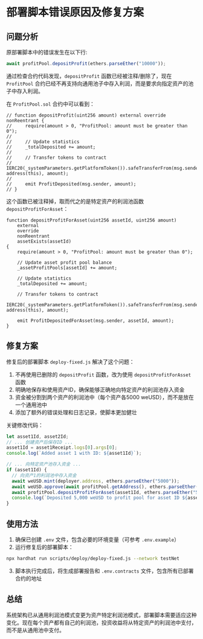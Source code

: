 # 部署脚本错误原因及修复方案

## 问题分析

原部署脚本中的错误发生在以下行:
```javascript
await profitPool.depositProfit(ethers.parseEther("10000"));
```

通过检查合约代码发现，`depositProfit` 函数已经被注释/删除了，现在 `ProfitPool` 合约已经不再支持向通用池子中存入利润，而是要求向指定资产的池子中存入利润。

在 `ProfitPool.sol` 合约中可以看到：
```solidity
// function depositProfit(uint256 amount) external override nonReentrant {
//     require(amount > 0, "ProfitPool: amount must be greater than 0");
//     
//     // Update statistics
//     _totalDeposited += amount;
//     
//     // Transfer tokens to contract
//     IERC20(_systemParameters.getPlatformToken()).safeTransferFrom(msg.sender, address(this), amount);
//     
//     emit ProfitDeposited(msg.sender, amount);
// }
```

这个函数已被注释掉，取而代之的是特定资产的利润池函数 `depositProfitForAsset`：
```solidity
function depositProfitForAsset(uint256 assetId, uint256 amount) 
    external 
    override 
    nonReentrant 
    assetExists(assetId) 
{
    require(amount > 0, "ProfitPool: amount must be greater than 0");
    
    // Update asset profit pool balance
    _assetProfitPools[assetId] += amount;
    
    // Update statistics
    _totalDeposited += amount;
    
    // Transfer tokens to contract
    IERC20(_systemParameters.getPlatformToken()).safeTransferFrom(msg.sender, address(this), amount);
    
    emit ProfitDepositedForAsset(msg.sender, assetId, amount);
}
```

## 修复方案

修复后的部署脚本 `deploy-fixed.js` 解决了这个问题：

1. 不再使用已删除的 `depositProfit` 函数，改为使用 `depositProfitForAsset` 函数
2. 明确地保存和使用资产ID，确保能够正确地向特定资产的利润池存入资金
3. 资金被分割到两个资产的利润池中（每个资产各5000 weUSD），而不是放在一个通用池中
4. 添加了额外的错误处理和日志记录，使脚本更加健壮

关键修改代码：
```javascript
let asset1Id, asset2Id;
// ... 创建资产后保存ID ...
asset1Id = asset1Receipt.logs[0].args[0];
console.log(`Added asset 1 with ID: ${asset1Id}`);

// ... 向特定资产池存入资金 ...
if (asset1Id) {
  // 向资产1的利润池中存入资金
  await weUSD.mint(deployer.address, ethers.parseEther("5000")); 
  await weUSD.approve(await profitPool.getAddress(), ethers.parseEther("5000"));
  await profitPool.depositProfitForAsset(asset1Id, ethers.parseEther("5000"));
  console.log(`Deposited 5,000 weUSD to profit pool for asset ID ${asset1Id}`);
}
```

## 使用方法

1. 确保已创建 `.env` 文件，包含必要的环境变量（可参考 `.env.example`）
2. 运行修复后的部署脚本：
```bash
npx hardhat run scripts/deploy/deploy-fixed.js --network testNet
```

3. 脚本执行完成后，将生成部署报告和 `.env.contracts` 文件，包含所有已部署合约的地址

## 总结

系统架构已从通用利润池模式变更为资产特定利润池模式，部署脚本需要适应这种变化。现在每个资产都有自己的利润池，投资收益将从特定资产的利润池中支付，而不是从通用池中支付。 
